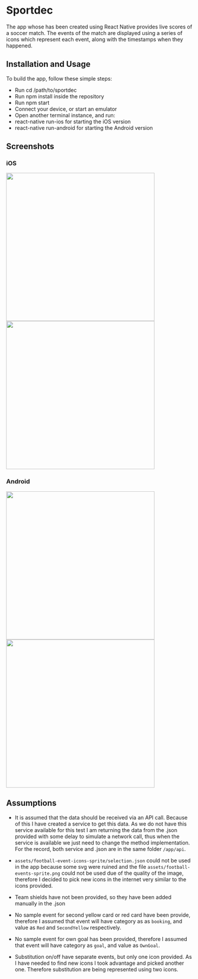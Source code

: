 # Sportdec

The app whose has been created using React Native provides live scores of a soccer match. The events of the match are displayed using a series of icons which represent each event, along with the timestamps when they happened.

## Installation and Usage

To build the app, follow these simple steps:

* Run cd /path/to/sportdec
* Run npm install inside the repository
* Run npm start
* Connect your device, or start an emulator
* Open another terminal instance, and run:
* react-native run-ios for starting the iOS version
* react-native run-android for starting the Android version

## Screenshots

### iOS

<img width="400" src="./screenshots/sportdec_ios.png" /> <img width="400" src="./screenshots/sportdec_ios2.png" />

### Android

<img width="400" src="./screenshots/sportdec_android.jpeg" /> <img width="400" src="./screenshots/sportdec_android2.jpeg" />

## Assumptions

* It is assumed that the data should be received via an API call. Because of this I have created a service to get this data. As we do not have this service available for this test I am returning the data from the .json provided with some delay to simulate a network call, thus when the service is available we just need to change the method implementation. For the record, both service and .json are in the same folder `/app/api`.

* `assets/football-event-icons-sprite/selection.json` could not be used in the app because some svg were ruined and the file `assets/football-events-sprite.png` could not be used due of the quality of the image, therefore I decided to pick new icons in the internet very similar to the icons provided.

* Team shields have not been provided, so they have been added manually in the .json

* No sample event for second yellow card or red card have been provide, therefore I assumed that event will have category as as `booking`, and value as `Red` and `SecondYellow` respectively.

* No sample event for own goal has been provided, therefore I assumed that event will have category as `goal`, and value as `OwnGoal`.

* Substitution on/off have separate events, but only one icon provided. As I have needed to find new icons I took advantage and picked another one. Therefore substitution are being represented using two icons.
